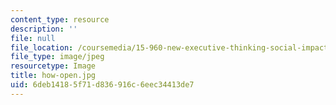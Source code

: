 ```yaml
---
content_type: resource
description: ''
file: null
file_location: /coursemedia/15-960-new-executive-thinking-social-impact-technology-projects-fall-2017-spring-2018/6deb14185f71d836916c6eec34413de7_how-open.jpg
file_type: image/jpeg
resourcetype: Image
title: how-open.jpg
uid: 6deb1418-5f71-d836-916c-6eec34413de7
---
```

